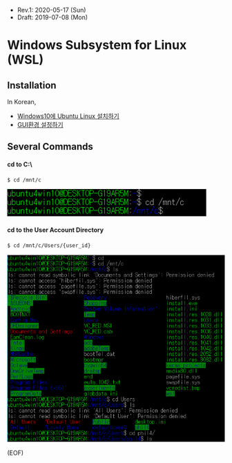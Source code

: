 * Rev.1: 2020-05-17 (Sun)
* Draft: 2019-07-08 (Mon)

# Windows Subsystem for Linux (WSL)
## Installation
In Korean,
* [Windows10에 Ubuntu Linux 설치하기](https://aimldl.blog.me/221580854229)
* [GUI환경 설정하기](https://aimldl.blog.me/221551211802)

## Several Commands
#### cd to C:\
```bash
$ cd /mnt/c
```
<img src="images/wsl-ubuntu_linux-cd_to_c_drive.png">

#### cd to the User Account Directory
```bash
$ cd /mnt/c/Users/{user_id}
```
<img src="images/wsl-ubuntu_linux-cd_to_users.png">

(EOF)
